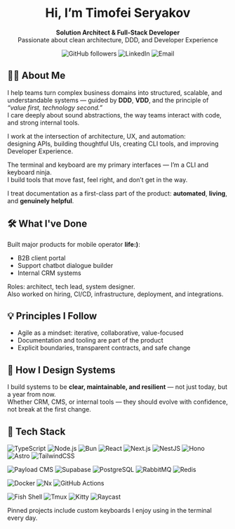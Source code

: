 <h1 align="center">Hi, I’m Timofei Seryakov</h1>
<p align="center">
  <strong>Solution Architect & Full-Stack Developer</strong><br>
  Passionate about clean architecture, DDD, and Developer Experience
</p>

<p align="center">
  <a href="https://github.com/TimSeriakov" style="text-decoration: none;">
    <img alt="GitHub followers" src="https://img.shields.io/github/followers/TimSeriakov?label=GitHub&style=flat-square&logo=github">
  </a>
  <a href="https://linkedin.com/in/timofei-seriakov" style="text-decoration: none;">
    <img alt="LinkedIn" src="https://img.shields.io/badge/LinkedIn-blue?style=flat-square&logo=linkedin">
  </a>
  <a href="mailto:t.seriakov@gmail.com" style="text-decoration: none;">
    <img alt="Email" src="https://img.shields.io/badge/email-t.seriakov@gmail.com-red?style=flat-square&logo=gmail&logoColor=white">
  </a>
</p>

## 👨‍💻 About Me

I help teams turn complex business domains into structured, scalable, and understandable systems — guided by **DDD**, **VDD**, and the principle of _“value first, technology second.”_  
I care deeply about sound abstractions, the way teams interact with code, and strong internal tools.

I work at the intersection of architecture, UX, and automation:  
designing APIs, building thoughtful UIs, creating CLI tools, and improving Developer Experience.

The terminal and keyboard are my primary interfaces — I’m a CLI and keyboard ninja.  
I build tools that move fast, feel right, and don’t get in the way.

I treat documentation as a first-class part of the product: **automated**, **living**, and **genuinely helpful**.

## 🛠️ What I've Done

Built major products for mobile operator **life:)**:
- B2B client portal
- Support chatbot dialogue builder
- Internal CRM systems

Roles: architect, tech lead, system designer.  
Also worked on hiring, CI/CD, infrastructure, deployment, and integrations.

## 💡 Principles I Follow

- Agile as a mindset: iterative, collaborative, value-focused
- Documentation and tooling are part of the product
- Explicit boundaries, transparent contracts, and safe change

## 🧱 How I Design Systems

I build systems to be **clear, maintainable, and resilient** — not just today, but a year from now.  
Whether CRM, CMS, or internal tools — they should evolve with confidence, not break at the first change.

## 🧰 Tech Stack

![TypeScript](https://img.shields.io/badge/TypeScript-3178c6?style=flat-square&logo=typescript&logoColor=white)
![Node.js](https://img.shields.io/badge/Node.js-339933?style=flat-square&logo=node.js&logoColor=white)
![Bun](https://img.shields.io/badge/Bun-%23000000?style=flat-square&logo=bun&logoColor=white)
![React](https://img.shields.io/badge/React-20232a?style=flat-square&logo=react&logoColor=61dafb)
![Next.js](https://img.shields.io/badge/Next.js-000?style=flat-square&logo=next.js)
![NestJS](https://img.shields.io/badge/NestJS-E0234E?style=flat-square&logo=nestjs&logoColor=white)
![Hono](https://img.shields.io/badge/Hono-222222?style=flat-square&logo=lightning&logoColor=FFEA00)
![Astro](https://img.shields.io/badge/Astro-000000?style=flat-square&logo=astro&logoColor=white)
![TailwindCSS](https://img.shields.io/badge/Tailwind-38B2AC?style=flat-square&logo=tailwind-css&logoColor=white)

![Payload CMS](https://img.shields.io/badge/Payload%20CMS-000000?style=flat-square&logo=payloadcms&logoColor=white)
![Supabase](https://img.shields.io/badge/Supabase-3ECF8E?style=flat-square&logo=supabase&logoColor=white)
![PostgreSQL](https://img.shields.io/badge/PostgreSQL-4169E1?style=flat-square&logo=postgresql&logoColor=white)
![RabbitMQ](https://img.shields.io/badge/RabbitMQ-FF6600?style=flat-square&logo=rabbitmq&logoColor=white)
![Redis](https://img.shields.io/badge/Redis-DC382D?style=flat-square&logo=redis&logoColor=white)

![Docker](https://img.shields.io/badge/Docker-2496ED?style=flat-square&logo=docker&logoColor=white)
![Nx](https://img.shields.io/badge/Nx-143055?style=flat-square&logo=nx&logoColor=white)
![GitHub Actions](https://img.shields.io/badge/GitHub_Actions-2088FF?style=flat-square&logo=github-actions&logoColor=white)

![Fish Shell](https://img.shields.io/badge/Fish_Shell-4f5d95?style=flat-square&logo=gnu-bash&logoColor=white)
![Tmux](https://img.shields.io/badge/Tmux-1BB91F?style=flat-square&logo=tmux&logoColor=white)
![Kitty](https://img.shields.io/badge/Kitty-Terminal-7F52FF?style=flat-square)
![Raycast](https://img.shields.io/badge/Raycast-000000?style=flat-square&logo=raycast&logoColor=white)

Pinned projects include custom keyboards I enjoy using in the terminal every day.
